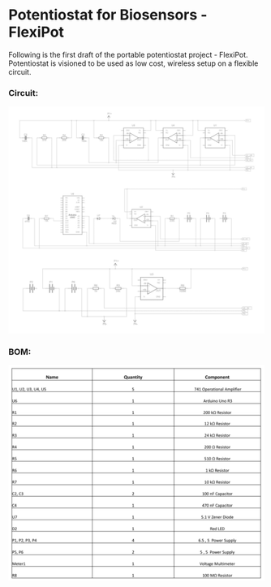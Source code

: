 # Potentiostat for Biosensors - FlexiPot
Following is the first draft of the portable potentiostat project - FlexiPot. Potentiostat is visioned to be used as low cost, wireless setup on a flexible circuit.

### Circuit:

![Circuit](https://github.com/DeepanshuSharma-BNB/Biosensor_Potentiostat/blob/main/circuit.png)

### BOM:

![BOM](https://github.com/DeepanshuSharma-BNB/Biosensor_Potentiostat/blob/main/BOM.png)
